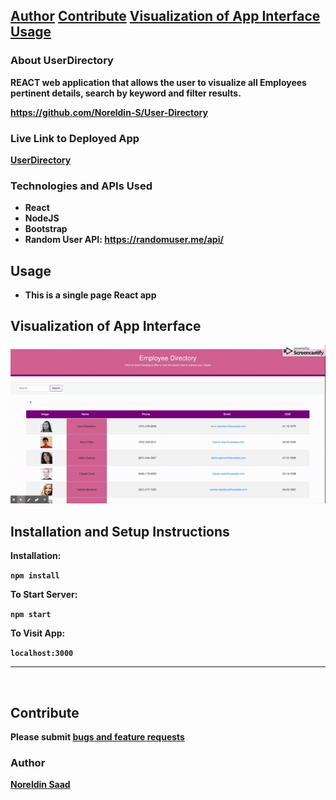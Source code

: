 [Author](#author)
<b />
[Contribute](#contribute)
<b />
[Visualization of App Interface](#visualization-of-app-interface)
<b />
[Usage](#usage)
---

### About UserDirectory

REACT web application that allows the user to visualize all Employees pertinent details, search by keyword and filter results.

https://github.com/Noreldin-S/User-Directory

### Live Link to Deployed App

[UserDirectory](https://emplodir.herokuapp.com/)

### Technologies and APIs Used

- React
- NodeJS
- Bootstrap
- Random User API: https://randomuser.me/api/

## Usage

- This is a single page React app

## Visualization of App Interface

![NightIn visualization](./public/React-App.gif)

## Installation and Setup Instructions

Installation:

`npm install`  

To Start Server:

`npm start`  

To Visit App:

`localhost:3000`  

---
​

## Contribute

Please submit [bugs and feature requests](https://github.com/Noreldin-S/User-Directory/issues/)



### Author

[Noreldin Saad](https://github.com/Noreldin-S/)

